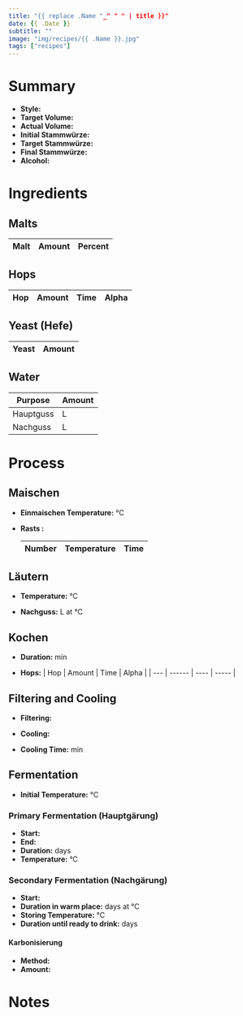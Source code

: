 ```yaml
---
title: "{{ replace .Name "_" " " | title }}"
date: {{ .Date }}
subtitle: ""
image: "img/recipes/{{ .Name }}.jpg"
tags: ["recipes"]
---
```


# Summary

- **Style:**
- **Target Volume:** 
- **Actual Volume:** 
- **Initial Stammwürze:**
- **Target Stammwürze:**
- **Final Stammwürze:**
- **Alcohol:**


# Ingredients

## Malts

| Malt | Amount | Percent |
| ---- | ------ | ------- |

## Hops

| Hop | Amount | Time | Alpha |
| --- | ------ | ---- | ----- |

## Yeast (Hefe)

| Yeast | Amount |
| ----- | ------ |

## Water

| Purpose   | Amount |
| --------- | ------ |
| Hauptguss | L      |
| Nachguss  | L      |

# Process

## Maischen

- **Einmaischen Temperature:** °C

- **Rasts :**

    | Number | Temperature | Time |
    | ------ | ----------- | ---- |

## Läutern

- **Temperature:** °C

- **Nachguss:** L at °C

## Kochen

- **Duration:** min

- **Hops:**
    | Hop | Amount | Time | Alpha |
    | --- | ------ | ---- | ----- |

## Filtering and Cooling

- **Filtering:**

- **Cooling:**

- **Cooling Time:** min

## Fermentation 

- **Initial Temperature:** °C

### Primary Fermentation (Hauptgärung)

- **Start:**
- **End:**
- **Duration:** days
- **Temperature:** °C

### Secondary Fermentation (Nachgärung)

- **Start:**
- **Duration in warm place:** days at °C
- **Storing Temperature:** °C
- **Duration until ready to drink:** days

#### Karbonisierung

- **Method:** 
- **Amount:**

# Notes